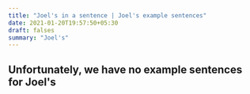 ```yaml
---
title: "Joel's in a sentence | Joel's example sentences"
date: 2021-01-20T19:57:50+05:30
draft: falses
summary: "Joel's"
---
```

## Unfortunately, we have no example sentences for Joel's                 
